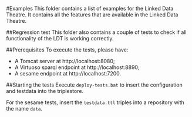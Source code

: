#Examples
This folder contains a list of examples for the Linked Data Theatre. It contains all the features that are available in the Linked Data Theatre.

##Regression test
This folder also contains a couple of tests to check if all functionality of the LDT is working correctly.

##Prerequisites
To execute the tests, please have:

- A Tomcat server at http://localhost:8080;
- A Virtuoso sparql endpoint at http://localhost:8890;
- A sesame endpoint at http://localhost:7200.

##Starting the tests
Execute `deploy-tests.bat` to insert the configuration and testdata into the triplestore.

For the sesame tests, insert the `testdata.ttl` triples into a repository with the name `data`.
